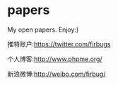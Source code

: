 papers
=======

My open papers. Enjoy:)

推特账户:https://twitter.com/firbugs

个人博客:http://www.phpme.org/

新浪微博:http://weibo.com/firbug/
